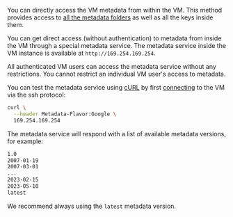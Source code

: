 You can directly access the VM metadata from within the VM. This method provides access to [all the metadata folders](../compute/concepts/metadata/directories.md) as well as all the keys inside them.

You can get direct access (without authentication) to metadata from inside the VM through a special metadata service. The metadata service inside the VM instance is available at `http://169.254.169.254`.

All authenticated VM users can access the metadata service without any restrictions. You cannot restrict an individual VM user's access to metadata.

You can test the metadata service using [cURL](https://curl.haxx.se) by first [connecting](../compute/operations/vm-connect/ssh.md) to the VM via the ssh protocol:

```bash
curl \
  --header Metadata-Flavor:Google \
  169.254.169.254
```

The metadata service will respond with a list of available metadata versions, for example:

```bash
1.0
2007-01-19
2007-03-01
...
2023-02-15
2023-05-10
latest
```

We recommend always using the `latest` metadata version.